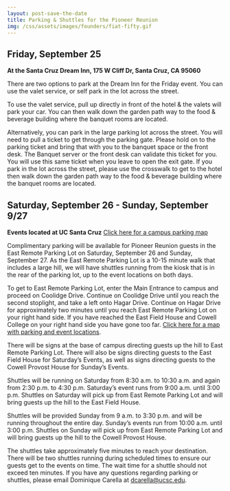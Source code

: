 ```yaml
---
layout: post-save-the-date
title: Parking & Shuttles for the Pioneer Reunion
img: /css/assets/images/founders/fiat-fifty.gif
---
```


## Friday, September 25
**At the Santa Cruz Dream Inn, 175 W Cliff Dr, Santa Cruz, CA 95060**

There are two options to park at the Dream Inn for the Friday event. You can use the valet service, or self park in the lot across the street.

To use the valet service, pull up directly in front of the hotel & the valets will park your car. You can then walk down the garden path way to the food & beverage building where the banquet rooms are located.

Alternatively, you can park in the large parking lot across the street.  You will need to pull a ticket to get through the parking gate. Please hold on to the parking ticket and bring that with you to the banquet space or the front desk. The Banquet server or the front desk can validate this ticket for you.  You will use this same ticket when you leave to open the exit gate. If you park in the lot across the street, please use the crosswalk to get to the hotel then walk down the garden path way to the food & beverage building where the banquet rooms are located.

## Saturday, September 26 - Sunday, September 9/27
**Events located at UC Santa Cruz**
[Click here for a campus parking map](/founders/documents/parking-map-pioneer-reunion.pdf)

Complimentary parking will be available for Pioneer Reunion guests in the East Remote Parking Lot on Saturday, September 26 and Sunday, September 27. As the East Remote Parking Lot is a 10-15 minute walk that includes a large hill, we will have shuttles running from the kiosk that is in the rear of the parking lot, up to the event locations on both days. 

To get to East Remote Parking Lot, enter the Main Entrance to campus and proceed on Coolidge Drive. Continue on Coolidge Drive until you reach the second stoplight, and take a left onto Hagar Drive. Continue on Hagar Drive for approximately two minutes until you reach East Remote Parking Lot on your right hand side. If you have reached the East Field House and Cowell College on your right hand side you have gone too far. [Click here for a map with parking and event locations](/founders/documents/parking-map-pioneer-reunion.pdf).

There will be signs at the base of campus directing guests up the hill to East Remote Parking Lot. There will also be signs directing guests to the East Field House for Saturday’s Events, as well as signs directing guests to the Cowell Provost House for Sunday’s Events. 

Shuttles will be running on Saturday from 8:30 a.m. to 10:30 a.m. and again from 2:30 p.m. to 4:30 p.m. Saturday’s event runs from 9:00 a.m. until 3:00 p.m. Shuttles on Saturday will pick up from East Remote Parking Lot and will bring guests up the hill to the East Field House.

Shuttles will be provided Sunday from 9 a.m. to 3:30 p.m. and will be running throughout the entire day. Sunday’s events run from 10:00 a.m. until 3:00 p.m. Shuttles on Sunday will pick up from East Remote Parking Lot and will bring guests up the hill to the Cowell Provost House.

The shuttles take approximately five minutes to reach your destination. There will be two shuttles running during scheduled times to ensure our guests get to the events on time. The wait time for a shuttle should not exceed ten minutes. If you have any questions regarding parking or shuttles, please email Dominique Carella at [dcarella@ucsc.edu](mailto:dcarella@ucsc.edu?subject=Renuion-Event-Parking).